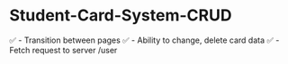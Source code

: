 # Student-Card-System-CRUD

✅ - Transition between pages
✅ - Ability to change, delete card data
✅ - Fetch request to server /user
